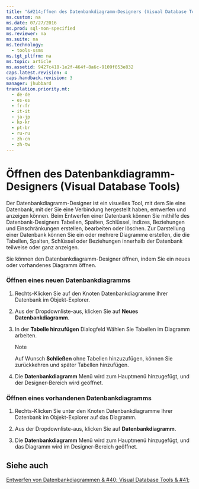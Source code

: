 ```yaml
---
title: "&#214;ffnen des Datenbankdiagramm-Designers (Visual Database Tools)"
ms.custom: na
ms.date: 07/27/2016
ms.prod: sql-non-specified
ms.reviewer: na
ms.suite: na
ms.technology: 
  - tools-ssms
ms.tgt_pltfrm: na
ms.topic: article
ms.assetid: 9427c418-1e2f-464f-8a6c-9109f053e832
caps.latest.revision: 4
caps.handback.revision: 3
manager: jhubbard
translation.priority.mt: 
  - de-de
  - es-es
  - fr-fr
  - it-it
  - ja-jp
  - ko-kr
  - pt-br
  - ru-ru
  - zh-cn
  - zh-tw
---
```

# &#214;ffnen des Datenbankdiagramm-Designers (Visual Database Tools)
Der Datenbankdiagramm-Designer ist ein visuelles Tool, mit dem Sie eine Datenbank, mit der Sie eine Verbindung hergestellt haben, entwerfen und anzeigen können. Beim Entwerfen einer Datenbank können Sie mithilfe des Datenbank-Designers Tabellen, Spalten, Schlüssel, Indizes, Beziehungen und Einschränkungen erstellen, bearbeiten oder löschen. Zur Darstellung einer Datenbank können Sie ein oder mehrere Diagramme erstellen, die die Tabellen, Spalten, Schlüssel oder Beziehungen innerhalb der Datenbank teilweise oder ganz anzeigen.  
  
Sie können den Datenbankdiagramm-Designer öffnen, indem Sie ein neues oder vorhandenes Diagramm öffnen.  
  
### Öffnen eines neuen Datenbankdiagramms  
  
1.  Rechts\-Klicken Sie auf den Knoten Datenbankdiagramme Ihrer Datenbank im Objekt-Explorer.  
  
2.  Aus der Dropdownliste\-aus, klicken Sie auf **Neues Datenbankdiagramm**.  
  
3.  In der **Tabelle hinzufügen** Dialogfeld Wählen Sie Tabellen im Diagramm arbeiten.  
  
    > [!NOTE]  
    > Auf Wunsch **Schließen** ohne Tabellen hinzuzufügen, können Sie zurückkehren und später Tabellen hinzufügen.  
  
4.  Die **Datenbankdiagramm** Menü wird zum Hauptmenü hinzugefügt, und der Designer-Bereich wird geöffnet.  
  
### Öffnen eines vorhandenen Datenbankdiagramms  
  
1.  Rechts\-Klicken Sie unter den Knoten Datenbankdiagramme Ihrer Datenbank im Objekt-Explorer auf das Diagramm.  
  
2.  Aus der Dropdownliste\-aus, klicken Sie auf **Datenbankdiagramm**.  
  
3.  Die **Datenbankdiagramm** Menü wird zum Hauptmenü hinzugefügt, und das Diagramm wird im Designer-Bereich geöffnet.  
  
## Siehe auch  
[Entwerfen von Datenbankdiagrammen & #40; Visual Database Tools & #41;](../content/Design-Database-Diagrams--Visual-Database-Tools-.md)  
  
